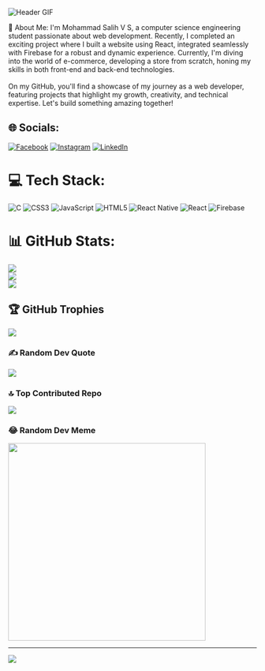 ![Header GIF](https://i.giphy.com/media/v1.Y2lkPTc5MGI3NjExbmV0djNidzhqYmdqbjkyM3g4a3F3aWFkcWF6ODZpaGpucTFqZGNzbCZlcD12MV9pbnRlcm5hbF9naWZfYnlfaWQmY3Q9Zw/L8K62iTDkzGX6/giphy.gif)

 
 💫 About Me:
I'm Mohammad Salih V S, a computer science engineering student passionate about web development. Recently, I completed an exciting project where I built a website using React, integrated seamlessly with Firebase for a robust and dynamic experience. Currently, I'm diving into the world of e-commerce, developing a store from scratch, honing my skills in both front-end and back-end technologies.<br><br>On my GitHub, you'll find a showcase of my journey as a web developer, featuring projects that highlight my growth, creativity, and technical expertise. Let's build something amazing together!


## 🌐 Socials:
[![Facebook](https://img.shields.io/badge/Facebook-%231877F2.svg?logo=Facebook&logoColor=white)](https://facebook.com/https://www.facebook.com/mohammadsalihvs) [![Instagram](https://img.shields.io/badge/Instagram-%23E4405F.svg?logo=Instagram&logoColor=white)](https://instagram.com/mohammad_salih___) [![LinkedIn](https://img.shields.io/badge/LinkedIn-%230077B5.svg?logo=linkedin&logoColor=white)](https://www.linkedin.com/in/mohammad-salih-v-s-5a6734262/) 

# 💻 Tech Stack:
![C](https://img.shields.io/badge/c-%2300599C.svg?style=for-the-badge&logo=c&logoColor=white) ![CSS3](https://img.shields.io/badge/css3-%231572B6.svg?style=for-the-badge&logo=css3&logoColor=white) ![JavaScript](https://img.shields.io/badge/javascript-%23323330.svg?style=for-the-badge&logo=javascript&logoColor=%23F7DF1E) ![HTML5](https://img.shields.io/badge/html5-%23E34F26.svg?style=for-the-badge&logo=html5&logoColor=white) ![React Native](https://img.shields.io/badge/react_native-%2320232a.svg?style=for-the-badge&logo=react&logoColor=%2361DAFB) ![React](https://img.shields.io/badge/react-%2320232a.svg?style=for-the-badge&logo=react&logoColor=%2361DAFB) ![Firebase](https://img.shields.io/badge/firebase-a08021?style=for-the-badge&logo=firebase&logoColor=ffcd34)
# 📊 GitHub Stats:
![](https://github-readme-stats.vercel.app/api?username=Salih-13&theme=chartreuse-dark&hide_border=false&include_all_commits=false&count_private=false)<br/>
![](https://github-readme-streak-stats.herokuapp.com/?user=Salih-13&theme=chartreuse-dark&hide_border=false)<br/>
![](https://github-readme-stats.vercel.app/api/top-langs/?username=Salih-13&theme=chartreuse-dark&hide_border=false&include_all_commits=false&count_private=false&layout=compact)

## 🏆 GitHub Trophies
![](https://github-profile-trophy.vercel.app/?username=Salih-13&theme=radical&no-frame=false&no-bg=false&margin-w=4)

### ✍️ Random Dev Quote
![](https://quotes-github-readme.vercel.app/api?type=horizontal&theme=tokyonight)

### 🔝 Top Contributed Repo
![](https://github-contributor-stats.vercel.app/api?username=Salih-13&limit=5&theme=apprentice&combine_all_yearly_contributions=true)

### 😂 Random Dev Meme
<img src='https://memer-new.vercel.app/' style="height: 400px;"/>


---
[![](https://visitcount.itsvg.in/api?id=Salih-13&icon=0&color=4)](https://visitcount.itsvg.in)

<!-- Proudly created with GPRM ( https://gprm.itsvg.in ) -->
